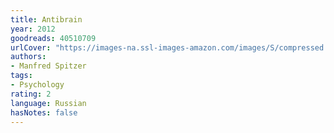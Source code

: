 ```yaml
---
title: Antibrain
year: 2012
goodreads: 40510709
urlCover: "https://images-na.ssl-images-amazon.com/images/S/compressed.photo.goodreads.com/books/1528723533i/40510709.jpg"
authors:
- Manfred Spitzer
tags:
- Psychology
rating: 2
language: Russian
hasNotes: false
---
```

